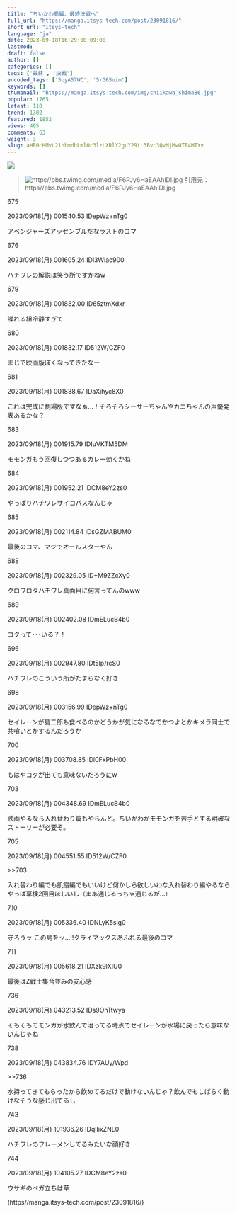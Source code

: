 ```yaml
---
title: "ちいかわ島編、最終決戦へ"
full_url: "https://manga.itsys-tech.com/post/23091816/"
short_url: "itsys-tech"
language: "ja"
date: 2023-09-18T16:29:00+09:00
lastmod: 
draft: false
author: []
categories: []
tags: ['最終', '決戦']
encoded_tags: ['5pyA57WC', '5rG65oim']
keywords: []
thumbnail: "https://manga.itsys-tech.com/img/chiikawa_shima86.jpg"
popular: 1765
latest: 110
trend: 1302
featured: 1852
views: 495
comments: 63
weight: 3
slug: aHR0cHMvL21hbmdhLml0c3lzLXRlY2guY29tL3Bvc3QvMjMwOTE4MTYv
---
```


![](https://manga.itsys-tech.com/img/chiikawa_shima86.jpg)

<div><blockquote><img src='https//pbs.twimg.com/media/F6PJy6HaEAAhlDl.jpg' alt='https//pbs.twimg.com/media/F6PJy6HaEAAhlDl.jpg'> 引用元：https//pbs.twimg.com/media/F6PJy6HaEAAhlDl.jpg</blockquote><p class='t_h'>675 <p>2023/09/18(月) 001540.53 IDepWz+nTg0</p></p><p class='t_b'>アベンジャーズアッセンブルだなラストのコマ</p><p class='t_h'>676 <p>2023/09/18(月) 001605.24 IDl3Wlac900</p></p><p class='t_b'>ハチワレの解説は笑う所ですかねw</p><p class='t_h'>679 <p>2023/09/18(月) 001832.00 ID65ztmXdxr</p></p><p class='t_b'>喋れる組冷静すぎて</p><p class='t_h'>680 <p>2023/09/18(月) 001832.17 ID512W/CZF0</p></p><p class='t_b'>まじで映画版ぽくなってきたなー</p><p class='t_h'>681 <p>2023/09/18(月) 001838.67 IDaXihyc8X0</p></p><p class='t_b'>これは完成に劇場版ですなぁ…！そろそろシーサーちゃんやカニちゃんの声優発表あるかな？</p><p class='t_h'>683 <p>2023/09/18(月) 001915.79 IDIuVKTM5DM</p></p><p class='t_b'>モモンガもう回復しつつあるカレー効くかね</p><p class='t_h'>684 <p>2023/09/18(月) 001952.21 IDCM8eY2zs0</p></p><p class='t_b'>やっぱりハチワレサイコパスなんじゃ</p><p class='t_h'>685 <p>2023/09/18(月) 002114.84 IDsGZMABUM0</p></p><p class='t_b'>最後のコマ、マジでオールスターやん</p><p class='t_h'>688 <p>2023/09/18(月) 002329.05 ID+M9ZZcXy0</p></p><p class='t_b'>クロワロタハチワレ真面目に何言ってんのwww</p><p class='t_h'>689 <p>2023/09/18(月) 002402.08 IDmELucB4b0</p></p><p class='t_b'>コクって･･･いる？！</p><p class='t_h'>696 <p>2023/09/18(月) 002947.80 IDt5lp/rcS0</p></p><p class='t_b'>ハチワレのこういう所がたまらなく好き</p><p class='t_h'>698 <p>2023/09/18(月) 003156.99 IDepWz+nTg0</p></p><p class='t_b'>セイレーンが島二郎も食べるのかどうかが気になるなでかつよとかキメラ同士で共喰いとかするんだろうか</p><p class='t_h'>700 <p>2023/09/18(月) 003708.85 IDl0FxPbH00</p></p><p class='t_b'>もはやコクが出ても意味ないだろうにw</p><p class='t_h'>703 <p>2023/09/18(月) 004348.69 IDmELucB4b0</p></p><p class='t_b'>映画やるなら入れ替わり篇もやらんと。ちいかわがモモンガを苦手とする明確なストーリーが必要ぞ。</p><p class='t_h t_i'>705 <p>2023/09/18(月) 004551.55 ID512W/CZF0</p></p><p class='t_b t_i'><p class='anchor'>>>703</p>入れ替わり編でも飢餓編でもいいけど何かしら欲しいわな入れ替わり編やるならやっぱ草検2回目ほしいし（まあ通じるっちゃ通じるが…）</p><p class='t_h'>710 <p>2023/09/18(月) 005336.40 IDNLyK5sig0</p></p><p class='t_b'>守ろうッ この島をッ…‼︎クライマックスあふれる最後のコマ</p><p class='t_h'>711 <p>2023/09/18(月) 005618.21 IDXzk9lXIU0</p></p><p class='t_b'>最後はZ戦士集合並みの安心感</p><p class='t_h'>736 <p>2023/09/18(月) 043213.52 IDs9OhTtwya</p></p><p class='t_b'>そもそもモモンガが水飲んで治ってる時点でセイレーンが水場に戻ったら意味ないんじゃね</p><p class='t_h t_i'>738 <p>2023/09/18(月) 043834.76 IDY7AUy/Wpd</p></p><p class='t_b t_i'><p class='anchor'>>>736</p>水持ってきてもらったから飲めてるだけで動けないんじゃ？飲んでもしばらく動けなそうな感じ出てるし</p><p class='t_h'>743 <p>2023/09/18(月) 101936.26 IDqlIixZNL0</p></p><p class='t_b'>ハチワレのフレーメンしてるみたいな顔好き</p><p class='t_h'>744 <p>2023/09/18(月) 104105.27 IDCM8eY2zs0</p></p><p class='t_b'>ウサギのベガ立ちは草</p></div>

(https//manga.itsys-tech.com/post/23091816/)
